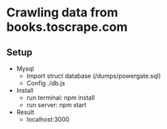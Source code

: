 # Crawling data from books.toscrape.com

## Setup

* Mysql
    * Import struct database (/dumps/powergate.sql)
    * Config ./db.js
* Install 
    * run terminal: npm install
    * run server: npm start
* Result
    * localhost:3000
